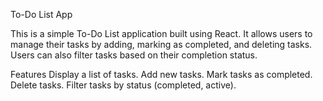 To-Do List App

This is a simple To-Do List application built using React. It allows users to manage their tasks by adding, marking as completed, and deleting tasks. Users can also filter tasks based on their completion status.

Features
Display a list of tasks.
Add new tasks.
Mark tasks as completed.
Delete tasks.
Filter tasks by status (completed, active).